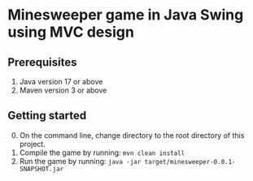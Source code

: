 # Minesweeper game in Java Swing using MVC design

## Prerequisites
1. Java version 17 or above
2. Maven version 3 or above

## Getting started
0. On the command line, change directory to the root directory of this project.
1. Compile the game by running: ```mvn clean install```
2. Run the game by running: ```java -jar target/minesweeper-0.0.1-SNAPSHOT.jar```

